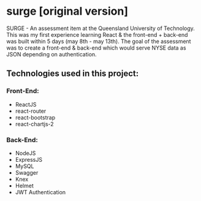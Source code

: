 # surge [original version]
SURGE - An assessment item at the Queensland University of Technology. This was my first experience learning React & the front-end + back-end was built within 5 days (may 8th - may 13th). The goal of the assessment was to create a front-end & back-end which would serve NYSE data as JSON depending on authentication. 

## Technologies used in this project:

### Front-End:
+ ReactJS
+ react-router
+ react-bootstrap
+ react-chartjs-2

### Back-End:
+ NodeJS
+ ExpressJS
+ MySQL
+ Swagger
+ Knex
+ Helmet
+ JWT Authentication
